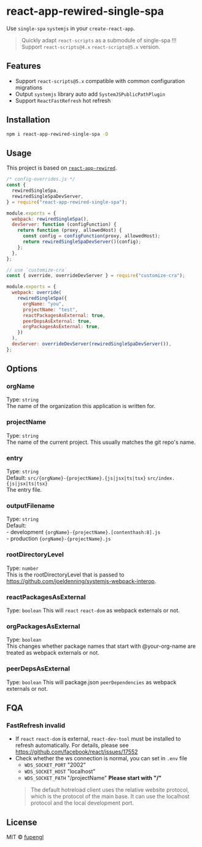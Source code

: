 # react-app-rewired-single-spa

Use `single-spa` `systemjs` in your `create-react-app`.

> Quickly adapt `react-scripts` as a submodule of single-spa !!!   
> Support `react-scripts@4.x` `react-scripts@5.x` version.

## Features

- Support `react-scripts@5.x` compatible with common configuration migrations 
- Output `systemjs` library auto add `SystemJSPublicPathPlugin`
- Support `ReactFastRefresh` hot refresh

## Installation

```bash
npm i react-app-rewired-single-spa -D
```

## Usage

This project is based on [`react-app-rewired`](https://github.com/timarney/react-app-rewired).

```js
/* config-overrides.js */
const {
  rewiredSingleSpa,
  rewiredSingleSpaDevServer,
} = require("react-app-rewired-single-spa");

module.exports = {
  webpack: rewiredSingleSpa(),
  devServer: function (configFunction) {
    return function (proxy, allowedHost) {
      const config = configFunction(proxy, allowedHost);
      return rewiredSingleSpaDevServer()(config);
    };
  },
};

// use `customize-cra`
const { override, overrideDevServer } = require("customize-cra");

module.exports = {
  webpack: override(
    rewiredSingleSpa({
      orgName: "you",
      projectName: "test",
      reactPackagesAsExternal: true,
      peerDepsAsExternal: true,
      orgPackagesAsExternal: true,
    })
  ),
  devServer: overrideDevServer(rewiredSingleSpaDevServer()),
};
```

## Options

### orgName
Type: `string`   
The name of the organization this application is written for.

### projectName
Type: `string`   
The name of the current project. This usually matches the git repo's name.

### entry
Type: `string`   
Default: `src/{orgName}-{projectName}.{js|jsx|ts|tsx}` `src/index.{js|jsx|ts|tsx}`   
The entry file.

### outputFilename
Type: `string`   
Default:    
    - development `{orgName}-{projectName}.[contenthash:8].js`   
    - production `{orgName}-{projectName}.js`

### rootDirectoryLevel
Type: `number`   
This is the rootDirectoryLevel that is passed to https://github.com/joeldenning/systemjs-webpack-interop.

### reactPackagesAsExternal
Type: `boolean`
This will `react` `react-dom` as webpack externals or not.

### orgPackagesAsExternal
Type: `boolean`   
This changes whether package names that start with @your-org-name are treated as webpack externals or not.

### peerDepsAsExternal
Type: `boolean`
This will package.json `peerDependencies` as webpack externals or not.

## FQA

### FastRefresh invalid
- If `react` `react-dom` is external, `react-dev-tool` must be installed to refresh automatically. 
For details, please see https://github.com/facebook/react/issues/17552
- Check whether the ws connection is normal, you can set in `.env` file
  - `WDS_SOCKET_PORT` "2002"
  - `WDS_SOCKET_HOST` "localhost"
  - `WDS_SOCKET_PATH` "/projectName" **Please start with "/"**
  > The default hotreload client uses the relative website protocol, 
  which is the protocol of the main base. It can use the localhost 
  protocol and the local development port.

## License

MIT © [fupengl](https://github.com/fupengl)
